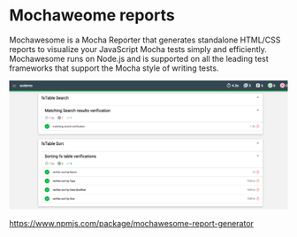 # Mochaweome reports

Mochawesome is a Mocha Reporter that generates standalone HTML/CSS reports to visualize your JavaScript Mocha tests simply and efficiently. Mochawesome runs on Node.js and is supported on all the leading test frameworks that support the Mocha style of writing tests.

![alt text](mochawesome_report.png "Mochawesome Sample Report")

https://www.npmjs.com/package/mochawesome-report-generator